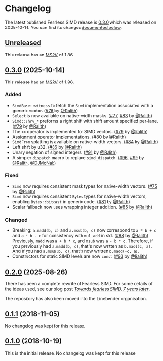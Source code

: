 <!-- Instructions

This changelog follows the patterns described here: <https://keepachangelog.com/en/>.

Subheadings to categorize changes are `added, changed, deprecated, removed, fixed, security`.

-->

# Changelog

The latest published Fearless SIMD release is [0.3.0](#030-2025-10-14) which was released on 2025-10-14.
You can find its changes [documented below](#030-2025-10-14).

## [Unreleased]

This release has an [MSRV][] of 1.86.

## [0.3.0][] (2025-10-14)

This release has an [MSRV][] of 1.86.

### Added

- `SimdBase::witness` to fetch the `Simd` implementation associated with a
  generic vector. ([#76][] by [@Ralith][])
- `Select` is now available on native-width masks. ([#77][], [#83][] by [@Ralith][])
- `Simd::shrv_*` preforms a right shift with shift amount specified
  per-lane. ([#79][] by [@Ralith][])
- The `>>` operator is implemented for SIMD vectors. ([#79][] by [@Ralith][])
- Assignment operator implementations. ([#80][] by [@Ralith][])
- `SimdFrom` splatting is available on native-width vectors. ([#84][] by [@Ralith][])
- Left shift by u32. ([#86][] by [@Ralith][])
- Unary negation of signed integers. ([#91][] by [@Ralith][])
- A simpler `dispatch` macro to replace `simd_dispatch`. ([#96][], [#99][] by [@Ralith][], [@DJMcNab][])

### Fixed

- `Simd` now requires consistent mask types for native-width
  vectors. ([#75][] by [@Ralith][])
- `Simd` now requires consistent `Bytes` types for native-width vectors,
  enabling `Bytes::bitcast` in generic code. ([#81][] by [@Ralith][])
- Scalar fallback now uses wrapping integer addition. ([#85][] by [@Ralith][])

### Changed

- Breaking: `a.madd(b, c)` and `a.msub(b, c)` now correspond to `a *
  b + c` and `a * b - c` for consistency with `mul_add` in
  std. ([#88][] by [@Ralith][])
  Previously, `madd` was `a + b * c`, and `msub` was `a - b * c`.
  Therefore, if you previously had `a.madd(b, c)`, that's now written as `b.madd(c, a)`.
  And if you had `a.msub(b, c)`, that's now written `b.madd(-c, a)`.
- Constructors for static SIMD levels are now `const` ([#93][] by [@Ralith][])

## [0.2.0][] (2025-08-26)

There has been a complete rewrite of Fearless SIMD.
For some details of the ideas used, see our blog post [*Towards fearless SIMD, 7 years later*](https://linebender.org/blog/towards-fearless-simd/).

The repository has also been moved into the Linebender organisation.

## [0.1.1][] (2018-11-05)

No changelog was kept for this release.

## [0.1.0][] (2018-10-19)

This is the initial release.
No changelog was kept for this release.

[@Ralith]: https://github.com/Ralith
[@DJMcNab]: https://github.com/DJMcNab

[#75]: https://github.com/linebender/fearless_simd/pull/75
[#76]: https://github.com/linebender/fearless_simd/pull/76
[#77]: https://github.com/linebender/fearless_simd/pull/77
[#79]: https://github.com/linebender/fearless_simd/pull/79
[#80]: https://github.com/linebender/fearless_simd/pull/80
[#81]: https://github.com/linebender/fearless_simd/pull/81
[#83]: https://github.com/linebender/fearless_simd/pull/83
[#84]: https://github.com/linebender/fearless_simd/pull/84
[#85]: https://github.com/linebender/fearless_simd/pull/85
[#86]: https://github.com/linebender/fearless_simd/pull/86
[#88]: https://github.com/linebender/fearless_simd/pull/88
[#91]: https://github.com/linebender/fearless_simd/pull/91
[#93]: https://github.com/linebender/fearless_simd/pull/93
[#96]: https://github.com/linebender/fearless_simd/pull/96
[#99]: https://github.com/linebender/fearless_simd/pull/99

[Unreleased]: https://github.com/linebender/fearless_simd/compare/v0.3.0...HEAD
[0.3.0]: https://github.com/linebender/fearless_simd/compare/v0.3.0...v0.2.0
[0.2.0]: https://github.com/linebender/fearless_simd/compare/e54304c66fc3e42d9604ddc7775b3345b589ce1a...v0.2.0
[0.1.1]: https://github.com/linebender/fearless_simd/compare/d683506b50721d35745cfc098527e007f1cb3425...e54304c66fc3e42d9604ddc7775b3345b589ce1a
[0.1.0]: https://github.com/linebender/fearless_simd/commit/d683506b50721d35745cfc098527e007f1cb3425

[MSRV]: README.md#minimum-supported-rust-version-msrv
